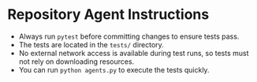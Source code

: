 # Repository Agent Instructions

- Always run `pytest` before committing changes to ensure tests pass.
- The tests are located in the `tests/` directory.
- No external network access is available during test runs, so tests must not rely on downloading resources.
- You can run `python agents.py` to execute the tests quickly.

